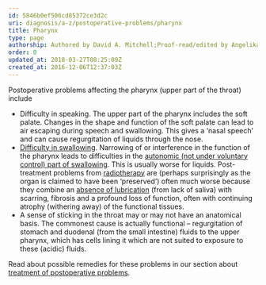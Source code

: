 ```yaml
---
id: 5846b0ef506cd85372ce3d2c
uri: diagnosis/a-z/postoperative-problems/pharynx
title: Pharynx
type: page
authorship: Authored by David A. Mitchell;Proof-read/edited by Angelika Sebald
order: 0
updated_at: 2018-03-27T08:25:09Z
created_at: 2016-12-06T12:37:03Z
---
```


<p>Postoperative problems affecting the pharynx (upper part of the
    throat) include</p>
<ul>
    <li>Difficulty in speaking. The upper part of the pharynx includes
        the soft palate. Changes in the shape and function of
        the soft palate can lead to air escaping during speech
        and swallowing. This gives a ‘nasal speech’ and can cause
        regurgitation of liquids through the nose.</li>
    <li><a href="/diagnosis/a-z/dysphagia">Difficulty in swallowing</a>.
        Narrowing of or interference in the function of the pharynx
        leads to difficulties in the <a href="/help/oral-food/swallowing-anatomy-physiology">autonomic (not under voluntary control) part of swallowing</a>.
        This is usually worse for liquids. Post-treatment problems
        from <a href="/treatment/radiotherapy">radiotherapy</a>        are (perhaps surprisingly as the organ is claimed to
        have been ‘preserved’) often much worse because they
        combine an <a href="/help/oral-food/saliva-and-eating">absence of lubrication</a>        (from lack of saliva) with scarring, fibrosis and a profound
        loss of function, often with continuing atrophy (withering
        away) of the functional tissues.</li>
    <li>A sense of sticking in the throat may or may not have an
        anatomical basis. The commonest cause is actually functional
        – regurgitation of stomach and duodenal (from the small
        intestine) fluids to the upper pharynx, which has cells
        lining it which are not suited to exposure to these (acidic)
        fluids.</li>
</ul>
<aside>
    <p>Read about possible remedies for these problems in our section
        about <a href="/treatment/surgery/postoperative-problems">treatment of postoperative problems</a>.</p>
</aside>
